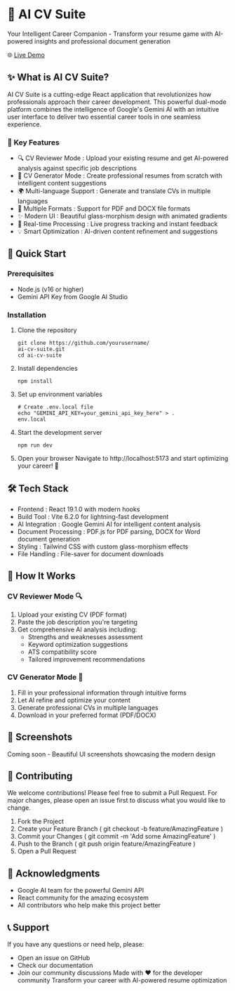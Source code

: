 # 🚀 AI CV Suite

Your Intelligent Career Companion - Transform your resume game with AI-powered insights and professional document generation

🌐 [Live Demo](https://ai-cv-reviewer-kappa.vercel.app/)

## ✨ What is AI CV Suite?

AI CV Suite is a cutting-edge React application that revolutionizes how professionals approach their career development. This powerful dual-mode platform combines the intelligence of Google's Gemini AI with an intuitive user interface to deliver two essential career tools in one seamless experience.

### 🎯 Key Features

- 🔍 CV Reviewer Mode : Upload your existing resume and get AI-powered analysis against specific job descriptions
- 📝 CV Generator Mode : Create professional resumes from scratch with intelligent content suggestions
- 🌍 Multi-language Support : Generate and translate CVs in multiple languages
- 📄 Multiple Formats : Support for PDF and DOCX file formats
- ✨ Modern UI : Beautiful glass-morphism design with animated gradients
- 🔄 Real-time Processing : Live progress tracking and instant feedback
- 💡 Smart Optimization : AI-driven content refinement and suggestions

## 🚀 Quick Start

### Prerequisites

- Node.js (v16 or higher)
- Gemini API Key from Google AI Studio

### Installation

1. Clone the repository

   ```
   git clone https://github.com/yourusername/
   ai-cv-suite.git
   cd ai-cv-suite
   ```

2. Install dependencies

   ```
   npm install
   ```

3. Set up environment variables

   ```
   # Create .env.local file
   echo "GEMINI_API_KEY=your_gemini_api_key_here" > .
   env.local
   ```

4. Start the development server

   ```
   npm run dev
   ```

5. Open your browser Navigate to http://localhost:5173 and start optimizing your career! 🎉

## 🛠️ Tech Stack

- Frontend : React 19.1.0 with modern hooks
- Build Tool : Vite 6.2.0 for lightning-fast development
- AI Integration : Google Gemini AI for intelligent content analysis
- Document Processing : PDF.js for PDF parsing, DOCX for Word document generation
- Styling : Tailwind CSS with custom glass-morphism effects
- File Handling : File-saver for document downloads

## 📖 How It Works

### CV Reviewer Mode 🔍

1. Upload your existing CV (PDF format)
2. Paste the job description you're targeting
3. Get comprehensive AI analysis including:
   - Strengths and weaknesses assessment
   - Keyword optimization suggestions
   - ATS compatibility score
   - Tailored improvement recommendations

### CV Generator Mode 📝

1. Fill in your professional information through intuitive forms
2. Let AI refine and optimize your content
3. Generate professional CVs in multiple languages
4. Download in your preferred format (PDF/DOCX)

## 🎨 Screenshots

Coming soon - Beautiful UI screenshots showcasing the modern design

## 🤝 Contributing

We welcome contributions! Please feel free to submit a Pull Request. For major changes, please open an issue first to discuss what you would like to change.

1. Fork the Project
2. Create your Feature Branch ( git checkout -b feature/AmazingFeature )
3. Commit your Changes ( git commit -m 'Add some AmazingFeature' )
4. Push to the Branch ( git push origin feature/AmazingFeature )
5. Open a Pull Request

## 🙏 Acknowledgments

- Google AI team for the powerful Gemini API
- React community for the amazing ecosystem
- All contributors who help make this project better

## 📞 Support

If you have any questions or need help, please:

- Open an issue on GitHub
- Check our documentation
- Join our community discussions
  Made with ❤️ for the developer community Transform your career with AI-powered resume optimization
